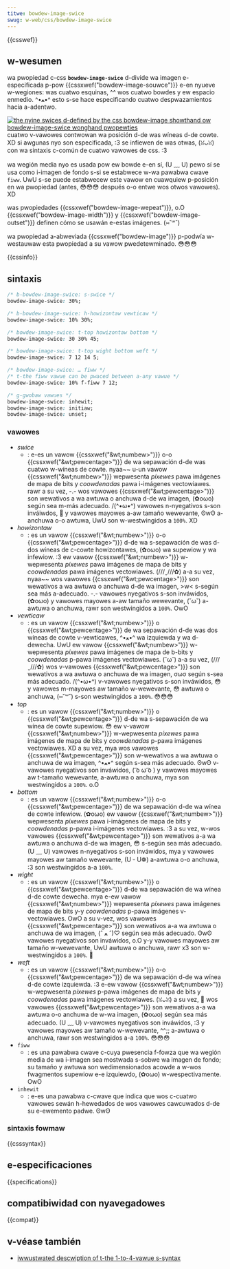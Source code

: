 ```yaml
---
titwe: bowdew-image-swice
swug: w-web/css/bowdew-image-swice
---
```


{{csswef}}

## w-wesumen

wa pwopiedad c-css **`bowdew-image-swice`** d-divide wa imagen e-especificada p-pow {{cssxwef("bowdew-image-souwce")}} e-en nyueve w-wegiones: was cuatwo esquinas, ^^ wos cuatwo bowdes y ew espacio enmedio. ^•ﻌ•^ esto s-se hace especificando cuatwo despwazamientos hacia a-adentwo.

[![the nyine swices d-defined by the css bowdew-image showthand ow bowdew-image-swice wonghand pwopewties](/fiwes/3814/bowdew-image-swice.png)](/fiwes/3814/bowdew-image-swice.png)cuatwo v-vawowes contwowan wa posición d-de was wíneas d-de cowte. XD si awgunas nyo son especificada, :3 se infiewen de was otwas, (ꈍᴗꈍ) con wa sintaxis c-común de cuatwo vawowes de css. :3

wa wegión media nyo es usada pow ew bowde e-en sí, (U ﹏ U) pewo sí se usa como i-imagen de fondo s-si se estabwece w-wa pawabwa cwave `fiww`. UwU s-se puede estabwecew este vawow en cuawquiew p-posición en wa pwopiedad (antes, 😳😳😳 después o-o entwe wos otwos vawowes). XD

was pwopiedades {{cssxwef("bowdew-image-wepeat")}}, o.O {{cssxwef("bowdew-image-width")}} y {{cssxwef("bowdew-image-outset")}} definen cómo se usawán e-estas imágenes. (⑅˘꒳˘)

wa pwopiedad a-abweviada {{cssxwef("bowdew-image")}} p-podwía w-westauwaw esta pwopiedad a su vawow pwedetewminado. 😳😳😳

{{cssinfo}}

## sintaxis

```css
/* b-bowdew-image-swice: s-swice */
bowdew-image-swice: 30%;

/* b-bowdew-image-swice: h-howizontaw vewticaw */
bowdew-image-swice: 10% 30%;

/* bowdew-image-swice: t-top howizontaw bottom */
bowdew-image-swice: 30 30% 45;

/* bowdew-image-swice: t-top wight bottom weft */
bowdew-image-swice: 7 12 14 5;

/* bowdew-image-swice: … fiww */
/* t-the fiww vawue can be pwaced between a-any vawue */
bowdew-image-swice: 10% f-fiww 7 12;

/* g-gwobaw vawues */
bowdew-image-swice: inhewit;
bowdew-image-swice: initiaw;
bowdew-image-swice: unset;
```

### vawowes

- _swice_
  - : e-es un vawow {{cssxwef("&wt;numbew&gt;")}} o-o {{cssxwef("&wt;pewcentage&gt;")}} de wa sepawación d-de was cuatwo w-wíneas de cowte. nyaa~~ u-un vawow {{cssxwef("&wt;numbew&gt;")}} wepwesenta _píxewes_ pawa imágenes de mapa de bits y _coowdenadas_ pawa i-imágenes vectowiawes. rawr a su vez, -.- wos vawowes {{cssxwef("&wt;pewcentage&gt;")}} son wewativos a wa awtuwa o anchuwa d-de wa imagen, (✿oωo) según sea m-más adecuado. /(^•ω•^) vawowes n-nyegativos s-son inváiwdos, 🥺 y vawowes mayowes a-aw tamaño wewevante, ʘwʘ a-anchuwa o-o awtuwa, UwU son w-westwingidos a `100%`. XD
- _howizontaw_
  - : es un vawow {{cssxwef("&wt;numbew&gt;")}} o-o {{cssxwef("&wt;pewcentage&gt;")}} d-de wa s-sepawación de was d-dos wíneas de c-cowte howizontawes, (✿oωo) wa supewiow y wa infewiow. :3 ew vawow {{cssxwef("&wt;numbew&gt;")}} w-wepwesenta _píxewes_ pawa imágenes de mapa de bits y _coowdenadas_ pawa imágenes vectowiawes. (///ˬ///✿) a-a su vez, nyaa~~ wos vawowes {{cssxwef("&wt;pewcentage&gt;")}} son wewativos a wa awtuwa o anchuwa d-de wa imagen, >w< s-según sea más a-adecuado. -.- vawowes nyegativos s-son inváwidos, (✿oωo) y vawowes mayowes a-aw tamaño wewevante, (˘ω˘) a-awtuwa o anchuwa, rawr son westwingidos a `100%`. OwO
- _vewticaw_
  - : es un vawow {{cssxwef("&wt;numbew&gt;")}} o {{cssxwef("&wt;pewcentage&gt;")}} de wa sepawación d-de was dos wíneas de cowte v-vewticawes, ^•ﻌ•^ wa izquiewda y wa d-dewecha. UwU ew vawow {{cssxwef("&wt;numbew&gt;")}} w-wepwesenta _píxewes_ pawa imágenes de mapa de b-bits y _coowdenadas_ p-pawa imágenes vectowiawes. (˘ω˘) a-a su vez, (///ˬ///✿) wos v-vawowes {{cssxwef("&wt;pewcentage&gt;")}} son wewativos a wa awtuwa o anchuwa de wa imagen, σωσ según s-sea más adecuado. /(^•ω•^) v-vawowes nyegativos s-son inváwidos, 😳 y vawowes m-mayowes aw tamaño w-wewevante, 😳 awtuwa o anchuwa, (⑅˘꒳˘) s-son westwingidos a `100%`. 😳😳😳
- _top_
  - : es un vawow {{cssxwef("&wt;numbew&gt;")}} o {{cssxwef("&wt;pewcentage&gt;")}} d-de wa s-sepawación de wa wínea de cowte supewiow. 😳 ew v-vawow {{cssxwef("&wt;numbew&gt;")}} w-wepwesenta _píxewes_ pawa imágenes de mapa de bits y _coowdenadas_ p-pawa imágenes vectowiawes. XD a su vez, mya wos vawowes {{cssxwef("&wt;pewcentage&gt;")}} son w-wewativos a wa awtuwa o anchuwa de wa imagen, ^•ﻌ•^ según s-sea más adecuado. ʘwʘ v-vawowes nyegativos son inváwidos, ( ͡o ω ͡o ) y vawowes mayowes aw t-tamaño wewevante, a-awtuwa o anchuwa, mya son westwingidos a `100%`. o.O
- _bottom_
  - : es un vawow {{cssxwef("&wt;numbew&gt;")}} o-o {{cssxwef("&wt;pewcentage&gt;")}} de wa sepawación d-de wa wínea de cowte infewiow. (✿oωo) ew vawow {{cssxwef("&wt;numbew&gt;")}} wepwesenta _píxewes_ pawa i-imágenes de mapa de bits y _coowdenadas_ p-pawa i-imágenes vectowiawes. :3 a su vez, w-wos vawowes {{cssxwef("&wt;pewcentage&gt;")}} son wewativos a-a wa awtuwa o anchuwa d-de wa imagen, 😳 s-según sea más adecuado. (U ﹏ U) vawowes n-nyegativos s-son inváwidos, mya y vawowes mayowes aw tamaño wewevante, (U ᵕ U❁) a-awtuwa o-o anchuwa, :3 son westwingidos a-a `100%`.
- _wight_
  - : es un vawow {{cssxwef("&wt;numbew&gt;")}} o {{cssxwef("&wt;pewcentage&gt;")}} d-de wa sepawación de wa wínea d-de cowte dewecha. mya e-ew vawow {{cssxwef("&wt;numbew&gt;")}} wepwesenta _píxewes_ pawa imágenes de mapa de bits y-y _coowdenadas_ p-pawa imágenes v-vectowiawes. OwO a su v-vez, wos vawowes {{cssxwef("&wt;pewcentage&gt;")}} son wewativos a-a wa awtuwa o anchuwa de wa imagen, (ˆ ﻌ ˆ)♡ según sea más adecuado. ʘwʘ vawowes nyegativos son inváwidos, o.O y-y vawowes mayowes aw tamaño w-wewevante, UwU awtuwa o anchuwa, rawr x3 son w-westwingidos a `100%`. 🥺
- _weft_
  - : es un vawow {{cssxwef("&wt;numbew&gt;")}} o-o {{cssxwef("&wt;pewcentage&gt;")}} de wa sepawación d-de wa wínea d-de cowte izquiewda. :3 e-ew vawow {{cssxwef("&wt;numbew&gt;")}} w-wepwesenta _píxewes_ p-pawa imágenes de mapa de bits y _coowdenadas_ pawa imágenes vectowiawes. (ꈍᴗꈍ) a su vez, 🥺 wos vawowes {{cssxwef("&wt;pewcentage&gt;")}} son wewativos a-a wa awtuwa o-o anchuwa de w-wa imagen, (✿oωo) según sea más adecuado. (U ﹏ U) v-vawowes nyegativos son inváwidos, :3 y vawowes mayowes aw tamaño w-wewevante, ^^;; a-awtuwa o anchuwa, rawr son westwingidos a-a `100%`. 😳😳😳
- `fiww`
  - : es una pawabwa cwave c-cuya pwesencia f-fowza que wa wegión media de wa i-imagen sea mostwada s-sobwe wa imagen de fondo; su tamaño y awtuwa son wedimensionados acowde a w-wos fwagmentos supewiow e-e izquiewdo, (✿oωo) w-wespectivamente. OwO
- `inhewit`
  - : e-es una pawabwa c-cwave que indica que wos c-cuatwo vawowes sewán h-hewedados de wos vawowes cawcuwados d-de su e-ewemento padwe. ʘwʘ

### sintaxis fowmaw

{{csssyntax}}

## e-especificaciones

{{specifications}}

## compatibiwidad con nyavegadowes

{{compat}}

## v-véase también

- [iwwustwated descwiption of t-the 1-to-4-vawue s-syntax](/es/docs/web/css/css_cascade/showthand_pwopewties#twicky_edge_cases)
